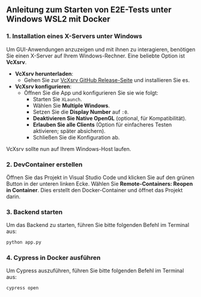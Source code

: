 ## Anleitung zum Starten von E2E-Tests unter Windows WSL2 mit Docker

### 1. Installation eines X-Servers unter Windows
Um GUI-Anwendungen anzuzeigen und mit ihnen zu interagieren, benötigen Sie einen X-Server auf Ihrem Windows-Rechner. Eine beliebte Option ist **VcXsrv**.

- **VcXsrv herunterladen**:
  - Gehen Sie zur [VcXsrv GitHub Release-Seite](https://sourceforge.net/projects/vcxsrv/) und installieren Sie es.
- **VcXsrv konfigurieren**:
   - Öffnen Sie die App und konfigurieren Sie sie wie folgt:
     - Starten Sie `XLaunch`.
     - Wählen Sie **Multiple Windows**.
     - Setzen Sie die **Display Number** auf `:0`.
     - **Deaktivieren Sie Native OpenGL** (optional, für Kompatibilität).
     - **Erlauben Sie alle Clients** (Option für einfacheres Testen aktivieren; später absichern).
     - Schließen Sie die Konfiguration ab.

VcXsrv sollte nun auf Ihrem Windows-Host laufen.

### 2. DevContainer erstellen
Öffnen Sie das Projekt in Visual Studio Code und klicken Sie auf den grünen Button in der unteren linken Ecke. Wählen Sie **Remote-Containers: Reopen in Container**. Dies erstellt den Docker-Container und öffnet das Projekt darin.

### 3. Backend starten
Um das Backend zu starten, führen Sie bitte folgenden Befehl im Terminal aus:
```bash
python app.py
```

### 4. Cypress in Docker ausführen
Um Cypress auszuführen, führen Sie bitte folgenden Befehl im Terminal aus:
```bash
cypress open
```